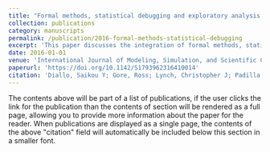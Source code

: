```yaml
---
title: "Formal methods, statistical debugging and exploratory analysis in support of system development: Towards a verification and validation calculator tool"
collection: publications
category: manuscripts
permalink: /publication/2016-formal-methods-statistical-debugging
excerpt: 'This paper discusses the integration of formal methods, statistical debugging, and exploratory analysis to support system development, proposing a verification and validation calculator tool.'
date: 2016-01-01
venue: 'International Journal of Modeling, Simulation, and Scientific Computing'
paperurl: 'https://doi.org/10.1142/S1793962316410014'
citation: 'Diallo, Saikou Y; Gore, Ross; Lynch, Christopher J; Padilla, Jose J. (2016). "Formal methods, statistical debugging and exploratory analysis in support of system development: Towards a verification and validation calculator tool". <i>International Journal of Modeling, Simulation, and Scientific Computing</i>. 7(01), 1641001.'
---
```

The contents above will be part of a list of publications, if the user clicks the link for the publication than the contents of section will be rendered as a full page, allowing you to provide more information about the paper for the reader. When publications are displayed as a single page, the contents of the above "citation" field will automatically be included below this section in a smaller font.